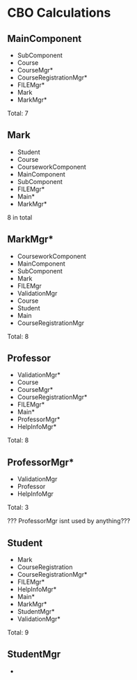 # CBO Calculations

## MainComponent

- SubComponent
- Course
- CourseMgr*
- CourseRegistrationMgr*
- FILEMgr*
- Mark
- MarkMgr*

Total: 7

## Mark

- Student
- Course
- CourseworkComponent
- MainComponent
- SubComponent
- FILEMgr*
- Main*
- MarkMgr*

8 in total

## MarkMgr*

- CourseworkComponent
- MainComponent
- SubComponent
- Mark
- FILEMgr
- ValidationMgr
- Course
- Student
- Main
- CourseRegistrationMgr

Total: 8

## Professor

- ValidationMgr*
- Course
- CourseMgr*
- CourseRegistrationMgr*
- FILEMgr*
- Main* 
- ProfessorMgr*
- HelpInfoMgr*

Total: 8

## ProfessorMgr*

- ValidationMgr
- Professor
- HelpInfoMgr

Total: 3

??? ProfessorMgr isnt used by anything???

## Student

- Mark
- CourseRegistration
- CourseRegistrationMgr*
- FILEMgr*
- HelpInfoMgr*
- Main*
- MarkMgr*
- StudentMgr*
- ValidationMgr*

Total: 9

## StudentMgr

- 

